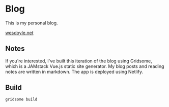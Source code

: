 # Blog 

This is my personal blog.

[wesdoyle.net](wesdoyle.net)

## Notes

If you're interested, I've built this iteration of the blog using Gridsome, which is a JAMstack Vue.js static site generator.  My blog posts and reading notes are written in markdown.  The app is deployed using Netlify.

## Build
```
gridsome build
```
